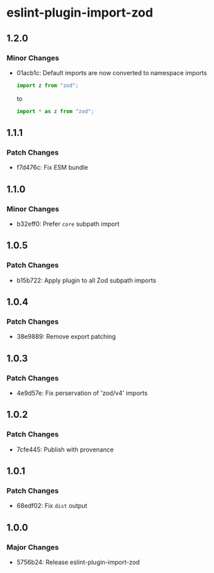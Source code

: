 # eslint-plugin-import-zod

## 1.2.0

### Minor Changes

- 01acb1c: Default imports are now converted to namespace imports

  ```ts
  import z from "zod";
  ```

  to

  ```ts
  import * as z from "zod";
  ```

## 1.1.1

### Patch Changes

- f7d476c: Fix ESM bundle

## 1.1.0

### Minor Changes

- b32eff0: Prefer `core` subpath import

## 1.0.5

### Patch Changes

- b15b722: Apply plugin to all Zod subpath imports

## 1.0.4

### Patch Changes

- 38e9889: Remove export patching

## 1.0.3

### Patch Changes

- 4e9d57e: Fix perservation of 'zod/v4' imports

## 1.0.2

### Patch Changes

- 7cfe445: Publish with provenance

## 1.0.1

### Patch Changes

- 68edf02: Fix `dist` output

## 1.0.0

### Major Changes

- 5756b24: Release eslint-plugin-import-zod
